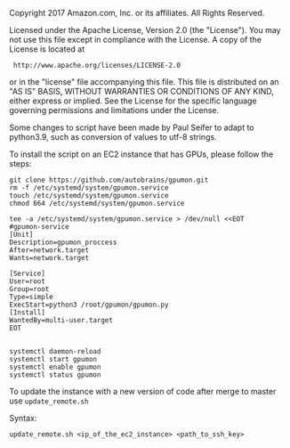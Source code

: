 Copyright 2017 Amazon.com, Inc. or its affiliates. All Rights Reserved.

 Licensed under the Apache License, Version 2.0 (the "License").
 You may not use this file except in compliance with the License.
 A copy of the License is located at

     http://www.apache.org/licenses/LICENSE-2.0
  
  or in the "license" file accompanying this file. This file is distributed 
  on an "AS IS" BASIS, WITHOUT WARRANTIES OR CONDITIONS OF ANY KIND, either 
  express or implied. See the License for the specific language governing 
  permissions and limitations under the License.

Some changes to script have been made by Paul Seifer to adapt to python3.9, such as conversion of values to utf-8 strings.

To install the script on an EC2 instance that has GPUs, please follow the steps:
```apt update -y && apt install curl -y && apt install python3-pip -y && pip install boto3 && pip install pynvml
git clone https://github.com/autobrains/gpumon.git
rm -f /etc/systemd/system/gpumon.service
touch /etc/systemd/system/gpumon.service
chmod 664 /etc/systemd/system/gpumon.service

tee -a /etc/systemd/system/gpumon.service > /dev/null <<EOT
#gpumon-service
[Unit]
Description=gpumon_proccess
After=network.target
Wants=network.target

[Service]
User=root
Group=root
Type=simple
ExecStart=python3 /root/gpumon/gpumon.py
[Install]
WantedBy=multi-user.target
EOT


systemctl daemon-reload
systemctl start gpumon
systemctl enable gpumon
systemctl status gpumon
```

To update the instance with a new version of code after merge to master use `update_remote.sh`

Syntax: 

`update_remote.sh <ip_of_the_ec2_instance> <path_to_ssh_key>`